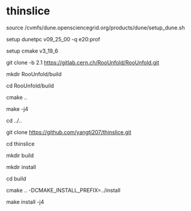 # thinslice

source /cvmfs/dune.opensciencegrid.org/products/dune/setup_dune.sh

setup dunetpc v09_25_00 -q e20:prof

setup cmake v3_19_6

git clone -b 2.1 https://gitlab.cern.ch/RooUnfold/RooUnfold.git

mkdir RooUnfold/build

cd RooUnfold/build

cmake ..

make -j4

cd ../..

git clone https://github.com/yangtj207/thinslice.git

cd thinslice

mkdir build

mkdir install

cd build

cmake .. -DCMAKE_INSTALL_PREFIX=../install

make install -j4

